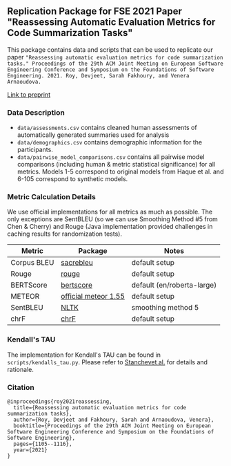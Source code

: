 ## Replication Package for FSE 2021 Paper "Reassessing Automatic Evaluation Metrics for Code Summarization Tasks"

This package contains data and scripts that can be used to replicate our paper
`"Reassessing automatic evaluation metrics for code summarization tasks." Proceedings of the 29th ACM Joint Meeting on European Software Engineering Conference and Symposium on the Foundations of Software Engineering. 2021. Roy, Devjeet, Sarah Fakhoury, and Venera Arnaoudova.`

[Link to preprint](https://sarahfakhoury.com/2021-FSE-Summarization-Metrics.pdf)

### Data Description

- `data/assessments.csv` contains cleaned human assessments of automatically generated summaries used for analysis
- `data/demographics.csv` contains demographic information for the participants.
- `data/pairwise_model_comparisons.csv` contains all pairwise model comparisons (including human & metric statistical significance) for all metrics. Models 1-5 correspond to original models from Haque et al. and 6-105 correspond to synthetic models.

### Metric Calculation Details

We use official implementations for all metrics as much as possible. The only exceptions are SentBLEU (so we
can use Smoothing Method #5 from Chen & Cherry) and Rouge (Java implementation provided challenges in caching results for randomization tests).

| Metric      | Package                                                        | Notes                      |
| ----------- | -------------------------------------------------------------- | -------------------------- |
| Corpus BLEU | [sacrebleu](https://github.com/mjpost/sacrebleu)               | default setup              |
| Rouge       | [rouge](https://github.com/pltrdy/rouge)                       | default setup              |
| BERTScore   | [bertscore](https://github.com/Tiiiger/bert_score)             | default (en/roberta-large) |
| METEOR      | [official meteor 1.55](https://www.cs.cmu.edu/~alavie/METEOR/) | default setup              |
| SentBLEU    | [NLTK](https://pypi.org/project/nltk/)                         | smoothing method 5         |
| chrF        | [chrF](https://github.com/m-popovic/chrF)                      | default setup              |

### Kendall's TAU

The implementation for Kendall's TAU can be found in `scripts/kendalls_tau.py`. Please refer to [Stanchevet al.][1] for details and rationale.

[1]: https://aclanthology.org/2020.wmt-1.103/

### Citation

```
@inproceedings{roy2021reassessing,
  title={Reassessing automatic evaluation metrics for code summarization tasks},
  author={Roy, Devjeet and Fakhoury, Sarah and Arnaoudova, Venera},
  booktitle={Proceedings of the 29th ACM Joint Meeting on European Software Engineering Conference and Symposium on the Foundations of Software Engineering},
  pages={1105--1116},
  year={2021}
}
```
